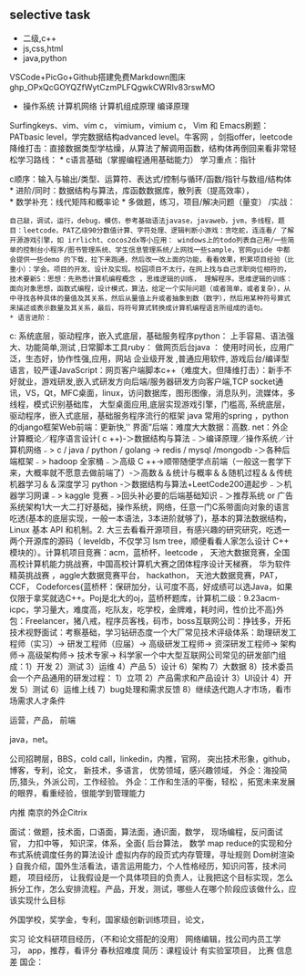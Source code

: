 ## selective task  
- 二级,c++  
- js,css,html  
- java,python

VSCode+PicGo+Github搭建免费Markdown图床
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

- 操作系统 计算机网络 计算机组成原理 编译原理

Surfingkeys、vim、vim c， vimium，vimium c， Vim 和 Emacs刷题：PATbasic level，学完数据结构advanced level。牛客网 ，剑指offer，leetcode降维打击：直接数据类型学枯燥，从算法了解调用函数，结构体再倒回来看非常轻松学习路线：
	* c语言基础（掌握编程通用基础能力）  学习重点：指针

c顺序：输入与输出/类型、运算符、表达式/控制与循环/函数/指针与数组/结构体
	* 进阶/同时：数据结构与算法，库函数数据库，散列表（提高效率），  
	* 数学补充：线代矩阵和概率论
	* 多做题，练习，项目/解决问题（量变） /实战：

    自己敲，调试，运行，debug，模仿，参考基础语法javase，javaweb，jvm，多线程，题目：leetcode，PAT乙级90分数值计算、字符处理、逻辑判断小游戏：贪吃蛇，连连看/ 了解开源游戏引擎，如 irrlicht、cocos2dx等小应用： windows上的todo列表自己用/一些简单的控制台小程序/图书管理系统、学生信息管理系统/上网找一些sample，官网guide 中都会提供一些demo 的下载，拉下来跑通，然后改一改上面的功能，看看效果，积累项目经验（比重小）：学会。项目的开发、设计及实现。校园项目不太行，在网上找与自己求职岗位相符的，技术要新S：思想：先熟悉计算机编程概念 ，思维逻辑的训练， 理解程序。思维逻辑的训练：面向对象思想，函数式编程，设计模式，算法，给定一个实际问题（或者简单，或者复杂），从中寻找各种具体的量值及其关系，然后从量值上升或者抽象到数（数字），然后用某种符号算式来描述或表示数量及其关系，最后，将符号算式转换成计算机编程语言所组成的语句。
	* 语言进阶：

c: 系统底层，驱动程序，嵌入式底层，基础服务程序python： 上手容易、语法强大、功能简单,测试 ,日常脚本工具ruby： 做网页后台java ： 使用时间长，应用广泛，生态好，协作性强,应用，网站 企业级开发  ,普通应用软件, 游戏后台/编译型语言，较严谨JavaScript：网页客户端脚本c++（难度大，但降维打击）：新手不好就业，游戏研发,嵌入式研发方向后端/服务器研发方向客户端,TCP socket通讯，VS，Qt，MFC桌面，linux，访问数据库，图形图像，消息队列，流媒体，多线程，模式识别基础库， 大型桌面应用,底层实现游戏引擎，门槛高, 系统底层，驱动程序，嵌入式底层，基础服务程序流行的框架 java 常用的spring ，python 的django框架Web前端：更新快,'' 界面”后端：难度大大数据：高数. net：外企   计算概论／程序语言设计( c ++)-＞数据结构与算法﹣＞编译原理／操作系统／计算机网络﹣> c / java / python / golang -> redis / mysqI /mongodb -＞各种后端框架﹣> hadoop 全家桶﹣＞高级 C ++->顺带随便学点前端（一般这一套学下来，大概率就不愿意去做前端了）-＞高数＆＆统计与概率＆＆随机过程＆＆传统机器学习＆＆深度学习   python -＞数据结构与算法+LeetCode200道起步﹣＞机器学习网课﹣> kaggle 竞赛﹣>回头补必要的后端基础知识﹣＞推荐系统 or 广告系统架构1大一大二打好基础，操作系统，网络，任意一门C系带面向对象的语言吃透(基本的底层实现，一般一本语法，3本进阶就够了)，基本的算法数据结构，Linux 基本 API 和机制。2. 大三去看看开源项目，有感兴趣的研究研究，吃透一两个开源库的源码（ leveldb，不仅学习 lsm tree，顺便看看人家怎么设计 C++ 模块的）。计算机项目竞赛：acm，蓝桥杯，leetcode ， 天池大数据竞赛，全国高校计算机能力挑战赛，中国高校计算机大赛之团体程序设计天梯赛， 华为软件精英挑战赛 ，aggle大数据竞赛平台， hackathon， 天池大数据竞赛，PAT， CCF， Codeforces{蓝桥杯：保研加分，认可度不高，好成绩可以选Java，如果仅限于拿奖就选C++。Poj是北大的oj，蓝桥杯题库，计算机二级：9.23acm-icpc，学习量大，难度高，吃队友，吃学校，金牌难，耗时间，性价比不高}外包：Freelancer，猪八戒，程序员客栈，码市，boss互联网公司：挣钱多，开拓技术视野面试：考察基础，学习钻研态度一个大厂常见技术评级体系：助理研发工程师（实习）-> 研发工程师（应届）-> 高级研发工程师-> 资深研发工程师-> 架构师-> 高级架构师-> 技术专家-> 科学家一个中大型互联网公司常见的研发部门组成：1）开发 2）测试 3）运维 4）产品 5）设计 6）架构 7）大数据 8）技术委员会一个产品通用的研发过程： 1）立项 2）产品需求和产品设计 3）UI设计 4）开发 5）测试 6）运维上线 7）bug处理和需求反馈 8）继续迭代跑人才市场，看市场需求人才条件

运营，产品，
 前端

java，net。

公司招聘层，BBS，cold call，linkedin，内推，官网，
突出技术形象，github，博客，专利，论文，
新技术，多语言，
优势领域，感兴趣领域，
外企：海投简历,猎头，外派公司，工作经验。
外企：工作和生活的平衡，轻松 ，拓宽未来发展的眼界，看重经验，很能学到管理能力

内推
南京的外企Citrix

面试：做题，技术面，口语面，算法面，通识面，数学， 现场编程，反问面试官，
力扣中等，
知识深，体系，全面{
后台算法， 数学
map reduce的实现和分布式系统调度任务的算法设计
虚拟内存的段页式内存管理，寻址规则
Dom树渲染
}
自我介绍，国外生活看法，语言运用能力，个人性格经历，知识问答，技术问题，
项目经历，
让我假设是一个具体项目的负责人，让我把这个目标实现，怎么拆分工作，怎么安排流程。产品，开发，测试，哪些人在哪个阶段应该做什么，应该实现什么目标

外国学校，奖学金，专利，国家级创新训练项目，论文，

实习
论文科研项目经历，（不和论文搭配的没用）
网络编辑，找公司内员工学习，
app，推荐，看评分
春秋招难度
简历：课程设计
有实验室项目， 比赛
信息差
国企：